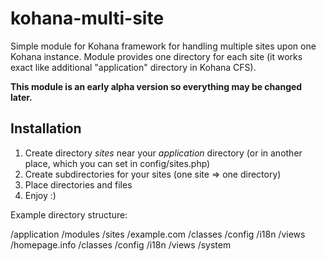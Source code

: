 kohana-multi-site
=================

Simple module for Kohana framework for handling multiple sites upon one Kohana instance.
Module provides one directory for each site (it works exact like additional "application" directory in Kohana CFS).

**This module is an early alpha version so everything may be changed later.**


Installation
------------

1.  Create directory *sites* near your *application* directory (or in another place, which you can set in config/sites.php)
2.  Create subdirectories for your sites (one site => one directory)
3.  Place directories and files
4.  Enjoy :)

Example directory structure:

/application
/modules
/sites
    /example.com
        /classes
        /config
        /i18n
        /views
    /homepage.info
        /classes
        /config
        /i18n
        /views
/system